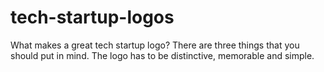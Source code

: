 # tech-startup-logos
What makes a great tech startup logo? There are three things that you should put in mind. The logo has to be distinctive, memorable and simple.

